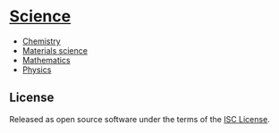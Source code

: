 # [Science](https://en.wikipedia.org/wiki/Science)

- [Chemistry](chemistry.md)
- [Materials science](materials-science.md)
- [Mathematics](mathematics.md)
- [Physics](physics.md)

## License
Released as open source software under the terms of the [ISC License](https://en.wikipedia.org/wiki/ISC_license).
